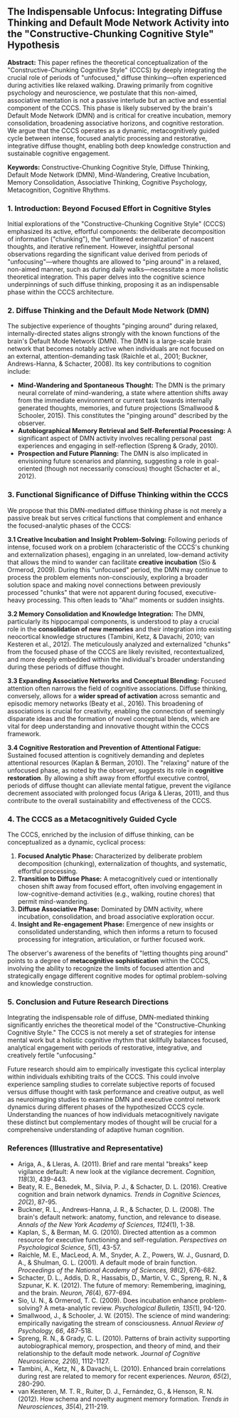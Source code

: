 ## The Indispensable Unfocus: Integrating Diffuse Thinking and Default Mode Network Activity into the "Constructive-Chunking Cognitive Style" Hypothesis

**Abstract:** This paper refines the theoretical conceptualization of the "Constructive-Chunking Cognitive Style" (CCCS) by deeply integrating the crucial role of periods of "unfocused," diffuse thinking—often experienced during activities like relaxed walking. Drawing primarily from cognitive psychology and neuroscience, we postulate that this non-aimed, associative mentation is not a passive interlude but an active and essential component of the CCCS. This phase is likely subserved by the brain's Default Mode Network (DMN) and is critical for creative incubation, memory consolidation, broadening associative horizons, and cognitive restoration. We argue that the CCCS operates as a dynamic, metacognitively guided cycle between intense, focused analytic processing and restorative, integrative diffuse thought, enabling both deep knowledge construction and sustainable cognitive engagement.

**Keywords:** Constructive-Chunking Cognitive Style, Diffuse Thinking, Default Mode Network (DMN), Mind-Wandering, Creative Incubation, Memory Consolidation, Associative Thinking, Cognitive Psychology, Metacognition, Cognitive Rhythms.

### 1. Introduction: Beyond Focused Effort in Cognitive Styles

Initial explorations of the "Constructive-Chunking Cognitive Style" (CCCS) emphasized its active, effortful components: the deliberate decomposition of information ("chunking"), the "unfiltered externalization" of nascent thoughts, and iterative refinement. However, insightful personal observations regarding the significant value derived from periods of "unfocusing"—where thoughts are allowed to "ping around" in a relaxed, non-aimed manner, such as during daily walks—necessitate a more holistic theoretical integration. This paper delves into the cognitive science underpinnings of such diffuse thinking, proposing it as an indispensable phase within the CCCS architecture.

### 2. Diffuse Thinking and the Default Mode Network (DMN)

The subjective experience of thoughts "pinging around" during relaxed, internally-directed states aligns strongly with the known functions of the brain's Default Mode Network (DMN). The DMN is a large-scale brain network that becomes notably active when individuals are not focused on an external, attention-demanding task (Raichle et al., 2001; Buckner, Andrews-Hanna, & Schacter, 2008). Its key contributions to cognition include:

*   **Mind-Wandering and Spontaneous Thought:** The DMN is the primary neural correlate of mind-wandering, a state where attention shifts away from the immediate environment or current task towards internally generated thoughts, memories, and future projections (Smallwood & Schooler, 2015). This constitutes the "pinging around" described by the observer.
*   **Autobiographical Memory Retrieval and Self-Referential Processing:** A significant aspect of DMN activity involves recalling personal past experiences and engaging in self-reflection (Spreng & Grady, 2010).
*   **Prospection and Future Planning:** The DMN is also implicated in envisioning future scenarios and planning, suggesting a role in goal-oriented (though not necessarily conscious) thought (Schacter et al., 2012).

### 3. Functional Significance of Diffuse Thinking within the CCCS

We propose that this DMN-mediated diffuse thinking phase is not merely a passive break but serves critical functions that complement and enhance the focused-analytic phases of the CCCS:

**3.1 Creative Incubation and Insight Problem-Solving:**
Following periods of intense, focused work on a problem (characteristic of the CCCS's chunking and externalization phases), engaging in an unrelated, low-demand activity that allows the mind to wander can facilitate **creative incubation** (Sio & Ormerod, 2009). During this "unfocused" period, the DMN may continue to process the problem elements non-consciously, exploring a broader solution space and making novel connections between previously processed "chunks" that were not apparent during focused, executive-heavy processing. This often leads to "Aha!" moments or sudden insights.

**3.2 Memory Consolidation and Knowledge Integration:**
The DMN, particularly its hippocampal components, is understood to play a crucial role in the **consolidation of new memories** and their integration into existing neocortical knowledge structures (Tambini, Ketz, & Davachi, 2010; van Kesteren et al., 2012). The meticulously analyzed and externalized "chunks" from the focused phase of the CCCS are likely revisited, recontextualized, and more deeply embedded within the individual's broader understanding during these periods of diffuse thought.

**3.3 Expanding Associative Networks and Conceptual Blending:**
Focused attention often narrows the field of cognitive associations. Diffuse thinking, conversely, allows for a **wider spread of activation** across semantic and episodic memory networks (Beaty et al., 2016). This broadening of associations is crucial for creativity, enabling the connection of seemingly disparate ideas and the formation of novel conceptual blends, which are vital for deep understanding and innovative thought within the CCCS framework.

**3.4 Cognitive Restoration and Prevention of Attentional Fatigue:**
Sustained focused attention is cognitively demanding and depletes attentional resources (Kaplan & Berman, 2010). The "relaxing" nature of the unfocused phase, as noted by the observer, suggests its role in **cognitive restoration**. By allowing a shift away from effortful executive control, periods of diffuse thought can alleviate mental fatigue, prevent the vigilance decrement associated with prolonged focus (Ariga & Lleras, 2011), and thus contribute to the overall sustainability and effectiveness of the CCCS.

### 4. The CCCS as a Metacognitively Guided Cycle

The CCCS, enriched by the inclusion of diffuse thinking, can be conceptualized as a dynamic, cyclical process:

1.  **Focused Analytic Phase:** Characterized by deliberate problem decomposition (chunking), externalization of thoughts, and systematic, effortful processing.
2.  **Transition to Diffuse Phase:** A metacognitively cued or intentionally chosen shift away from focused effort, often involving engagement in low-cognitive-demand activities (e.g., walking, routine chores) that permit mind-wandering.
3.  **Diffuse Associative Phase:** Dominated by DMN activity, where incubation, consolidation, and broad associative exploration occur.
4.  **Insight and Re-engagement Phase:** Emergence of new insights or consolidated understanding, which then informs a return to focused processing for integration, articulation, or further focused work.

The observer's awareness of the benefits of "letting thoughts ping around" points to a degree of **metacognitive sophistication** within the CCCS, involving the ability to recognize the limits of focused attention and strategically engage different cognitive modes for optimal problem-solving and knowledge construction.

### 5. Conclusion and Future Research Directions

Integrating the indispensable role of diffuse, DMN-mediated thinking significantly enriches the theoretical model of the "Constructive-Chunking Cognitive Style." The CCCS is not merely a set of strategies for intense mental work but a holistic cognitive rhythm that skillfully balances focused, analytical engagement with periods of restorative, integrative, and creatively fertile "unfocusing."

Future research should aim to empirically investigate this cyclical interplay within individuals exhibiting traits of the CCCS. This could involve experience sampling studies to correlate subjective reports of focused versus diffuse thought with task performance and creative output, as well as neuroimaging studies to examine DMN and executive control network dynamics during different phases of the hypothesized CCCS cycle. Understanding the nuances of how individuals metacognitively navigate these distinct but complementary modes of thought will be crucial for a comprehensive understanding of adaptive human cognition.

### References (Illustrative and Representative)

*   Ariga, A., & Lleras, A. (2011). Brief and rare mental "breaks" keep vigilance default: A new look at the vigilance decrement. *Cognition, 118*(3), 439-443.
*   Beaty, R. E., Benedek, M., Silvia, P. J., & Schacter, D. L. (2016). Creative cognition and brain network dynamics. *Trends in Cognitive Sciences, 20*(2), 87-95.
*   Buckner, R. L., Andrews-Hanna, J. R., & Schacter, D. L. (2008). The brain's default network: anatomy, function, and relevance to disease. *Annals of the New York Academy of Sciences, 1124*(1), 1-38.
*   Kaplan, S., & Berman, M. G. (2010). Directed attention as a common resource for executive functioning and self-regulation. *Perspectives on Psychological Science, 5*(1), 43-57.
*   Raichle, M. E., MacLeod, A. M., Snyder, A. Z., Powers, W. J., Gusnard, D. A., & Shulman, G. L. (2001). A default mode of brain function. *Proceedings of the National Academy of Sciences, 98*(2), 676-682.
*   Schacter, D. L., Addis, D. R., Hassabis, D., Martin, V. C., Spreng, R. N., & Szpunar, K. K. (2012). The future of memory: Remembering, imagining, and the brain. *Neuron, 76*(4), 677-694.
*   Sio, U. N., & Ormerod, T. C. (2009). Does incubation enhance problem-solving? A meta-analytic review. *Psychological Bulletin, 135*(1), 94-120.
*   Smallwood, J., & Schooler, J. W. (2015). The science of mind wandering: empirically navigating the stream of consciousness. *Annual Review of Psychology, 66*, 487-518.
*   Spreng, R. N., & Grady, C. L. (2010). Patterns of brain activity supporting autobiographical memory, prospection, and theory of mind, and their relationship to the default mode network. *Journal of Cognitive Neuroscience, 22*(6), 1112-1127.
*   Tambini, A., Ketz, N., & Davachi, L. (2010). Enhanced brain correlations during rest are related to memory for recent experiences. *Neuron, 65*(2), 280-290.
*   van Kesteren, M. T. R., Ruiter, D. J., Fernández, G., & Henson, R. N. (2012). How schema and novelty augment memory formation. *Trends in Neurosciences, 35*(4), 211-219.
